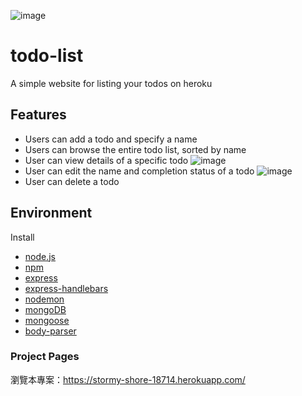 ![image](https://user-images.githubusercontent.com/79748426/155289001-d45cdcf5-491e-481d-912d-8bc1198e80f1.png)
# todo-list
A simple website for listing your todos on heroku

## Features
- Users can add a todo and specify a name
- Users can browse the entire todo list, sorted by name
- User can view details of a specific todo
![image](https://user-images.githubusercontent.com/79748426/155289100-8f82217c-527c-4b65-a2e7-6caba27a16f0.png)
- User can edit the name and completion status of a todo
![image](https://user-images.githubusercontent.com/79748426/155289278-a9ca2376-d22c-4b1d-ad24-d4f498412640.png)
- User can delete a todo


## Environment

Install

- [node.js]
- [npm]
- [express]
- [express-handlebars]
- [nodemon]
- [mongoDB]
- [mongoose]
- [body-parser]


### Project Pages
瀏覽本專案：<https://stormy-shore-18714.herokuapp.com/>


[node.js]: https://nodejs.org/
[npm]: https://www.npmjs.com/get-npm
[express]: https://www.npmjs.com/package/express
[express-handlebars]: https://www.npmjs.com/package/express-handlebars
[nodemon]: https://www.npmjs.com/package/nodemon
[mongoDB]: https://www.mongodb.com/
[mongoose]: https://mongoosejs.com/
[body-parser]: https://www.npmjs.com/package/body-parser
